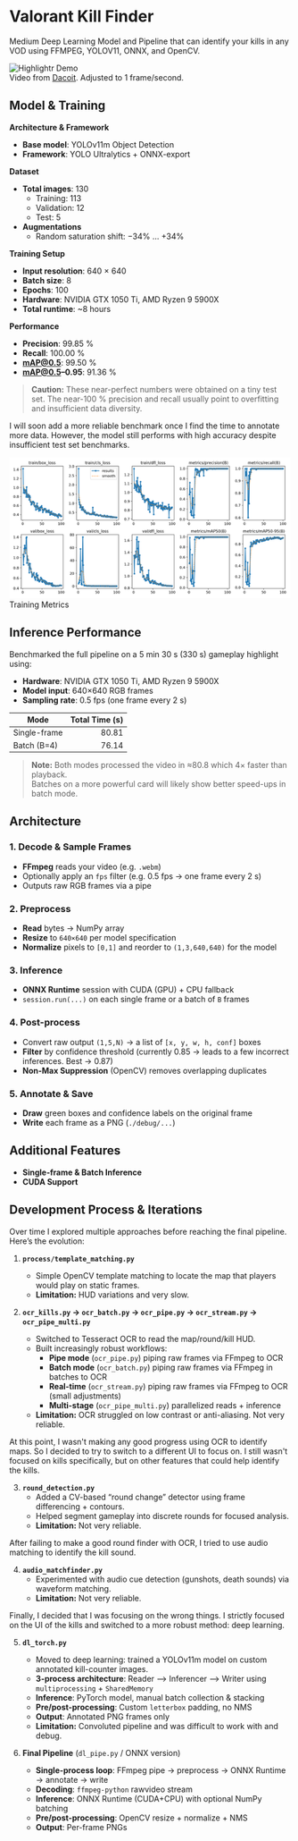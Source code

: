 # Valorant Kill Finder

Medium Deep Learning Model and Pipeline that can identify your kills in any VOD using FFMPEG, YOLOV11, ONNX, and OpenCV.

![Highlightr Demo](docs/demo_resized.gif)  
Video from [Dacoit](https://www.youtube.com/@dacoiit). Adjusted to 1 frame/second.

## Model & Training

**Architecture & Framework**  
- **Base model**: YOLOv11m Object Detection
- **Framework**: YOLO Ultralytics + ONNX-export  

**Dataset**  
- **Total images**: 130  
  - Training: 113  
  - Validation: 12  
  - Test: 5  
- **Augmentations**  
  - Random saturation shift: −34% … +34%  

**Training Setup**  
- **Input resolution**: 640 × 640  
- **Batch size**: 8  
- **Epochs**: 100
- **Hardware**: NVIDIA GTX 1050 Ti, AMD Ryzen 9 5900X  
- **Total runtime**: ~8 hours  

**Performance**  
- **Precision**: 99.85 %  
- **Recall**: 100.00 %  
- **mAP@0.5**: 99.50 %  
- **mAP@0.5–0.95**: 91.36 %

> **Caution:** These near-perfect numbers were obtained on a tiny test set. The near-100 % precision and recall usually point to overfitting and insufficient data diversity.

I will soon add a more reliable benchmark once I find the time to annotate more data. However, the model still performs with high accuracy despite insufficient test set benchmarks.

![Training Metrics](docs/result_small.png)  
Training Metrics

## Inference Performance

Benchmarked the full pipeline on a 5 min 30 s (330 s) gameplay highlight using:

- **Hardware**: NVIDIA GTX 1050 Ti, AMD Ryzen 9 5900X  
- **Model input**: 640×640 RGB frames  
- **Sampling rate**: 0.5 fps (one frame every 2 s)

| Mode             | Total Time (s) |
|------------------|---------------:|
| Single-frame     | 80.81          |
| Batch (B=4)      | 76.14          |

> **Note:** Both modes processed the video in ≈80.8 which 4× faster than playback.  
> Batches on a more powerful card will likely show better speed-ups in batch mode.  

## Architecture

### 1. Decode & Sample Frames  
- **FFmpeg** reads your video (e.g. `.webm`)  
- Optionally apply an `fps` filter (e.g. 0.5 fps → one frame every 2 s)  
- Outputs raw RGB frames via a pipe

### 2. Preprocess  
- **Read** bytes → NumPy array 
- **Resize** to `640×640` per model specification
- **Normalize** pixels to `[0,1]` and reorder to `(1,3,640,640)` for the model

### 3. Inference  
- **ONNX Runtime** session with CUDA (GPU) + CPU fallback  
- `session.run(...)` on each single frame or a batch of `B` frames

### 4. Post-process  
- Convert raw output `(1,5,N)` → a list of `[x, y, w, h, conf]` boxes  
- **Filter** by confidence threshold (currently 0.85 -> leads to a few incorrect inferences. Best -> 0.87)  
- **Non-Max Suppression** (OpenCV) removes overlapping duplicates  

### 5. Annotate & Save  
- **Draw** green boxes and confidence labels on the original frame  
- **Write** each frame as a PNG (`./debug/...`)  

## Additional Features

- **Single-frame & Batch Inference**  
- **CUDA Support**  

## Development Process & Iterations

Over time I explored multiple approaches before reaching the final pipeline. Here’s the evolution:

1. **`process/template_matching.py`**  
   - Simple OpenCV template matching to locate the map that players would play on static frames.  
   - **Limitation:** HUD variations and very slow.

2. **`ocr_kills.py` → `ocr_batch.py` → `ocr_pipe.py` → `ocr_stream.py` → `ocr_pipe_multi.py`**  
   - Switched to Tesseract OCR to read the map/round/kill HUD.  
   - Built increasingly robust workflows:  
     - **Pipe mode** (`ocr_pipe.py`) piping raw frames via FFmpeg to OCR
     - **Batch mode** (`ocr_batch.py`) piping raw frames via FFmpeg in batches to OCR 
     - **Real-time** (`ocr_stream.py`) piping raw frames via FFmpeg to OCR (small adjustments)
     - **Multi-stage** (`ocr_pipe_multi.py`) parallelized reads + inference  
   - **Limitation:** OCR struggled on low contrast or anti-aliasing. Not very reliable.

At this point, I wasn't making any good progress using OCR to identify maps. So I decided to try to switch to a different UI to focus on. I still wasn't focused on kills specifically, but on other features that could help identify the kills.

3. **`round_detection.py`**  
   - Added a CV-based “round change” detector using frame differencing + contours.  
   - Helped segment gameplay into discrete rounds for focused analysis.
   - **Limitation:** Not very reliable.

After failing to make a good round finder with OCR, I tried to use audio matching to identify the kill sound.

4. **`audio_matchfinder.py`**  
   - Experimented with audio cue detection (gunshots, death sounds) via waveform matching.  
   - **Limitation:** Not very reliable.

Finally, I decided that I was focusing on the wrong things. I strictly focused on the UI of the kills and switched to a more robust method: deep learning.

5. **`dl_torch.py`**  
   - Moved to deep learning: trained a YOLOv11m model on custom annotated kill-counter images.
   - **3-process architecture**: Reader ⟶ Inferencer ⟶ Writer using `multiprocessing` + `SharedMemory`  
   - **Inference**: PyTorch model, manual batch collection & stacking  
   - **Pre/post-processing**: Custom `letterbox` padding, no NMS  
   - **Output**: Annotated PNG frames only  
   - **Limitation:** Convoluted pipeline and was difficult to work with and debug.


6. **Final Pipeline** (`dl_pipe.py` / ONNX version)  
   - **Single-process loop**: FFmpeg pipe → preprocess → ONNX Runtime → annotate → write  
   - **Decoding**: `ffmpeg-python` rawvideo stream   
   - **Inference**: ONNX Runtime (CUDA+CPU) with optional NumPy batching  
   - **Pre/post-processing**: OpenCV resize + normalize + NMS  
   - **Output**: Per-frame PNGs
